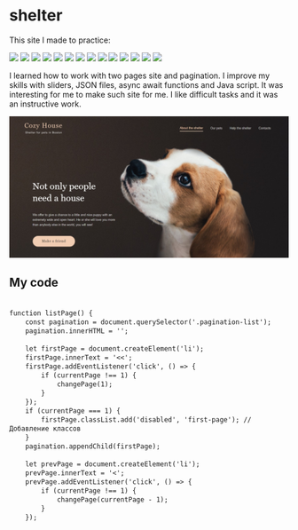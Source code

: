 # shelter

This site I made to practice:

![](https://img.shields.io/badge/-HTML-DC143C)
![](https://img.shields.io/badge/-CSS-DC143C)
![](https://img.shields.io/badge/-SVG-DC143C)
![](https://img.shields.io/badge/-Flexbox-DC143C)
![](https://img.shields.io/badge/-Java%20script-DC143C)
![](https://img.shields.io/badge/-slider-DC143C)
![](https://img.shields.io/badge/-pagination-DC143C)
![](https://img.shields.io/badge/-JSON-DC143C)
![](https://img.shields.io/badge/-async%20await-DC143C)
![](https://img.shields.io/badge/-adaptive%20design-DC143C)
![](https://img.shields.io/badge/-adaptive%20slider-DC143C)
![](https://img.shields.io/badge/-backgrounds-DC143C)
![](https://img.shields.io/badge/-media%20queries-DC143C)
![](https://img.shields.io/badge/-multipage%20site-DC143C)

I learned how to work with two pages site and pagination. I improve my skills with sliders, JSON files, async await functions and Java script. It was interesting for me to make such site for me. I like difficult tasks and it was an instructive work.

![screenshot](/Screenshot_shelter.jpg)

## My code

```

function listPage() {
    const pagination = document.querySelector('.pagination-list');
    pagination.innerHTML = '';

    let firstPage = document.createElement('li');
    firstPage.innerText = '<<';
    firstPage.addEventListener('click', () => {
        if (currentPage !== 1) {
            changePage(1);
        }
    });
    if (currentPage === 1) {
        firstPage.classList.add('disabled', 'first-page'); // Добавление классов
    }
    pagination.appendChild(firstPage);

    let prevPage = document.createElement('li');
    prevPage.innerText = '<';
    prevPage.addEventListener('click', () => {
        if (currentPage !== 1) {
            changePage(currentPage - 1);
        }
    });

```
